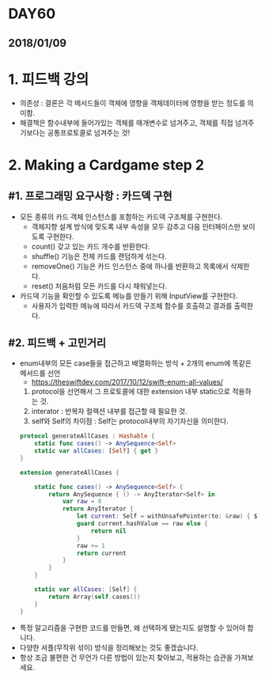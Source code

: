 # DAY60

## 2018/01/09

# 1. 피드백 강의
  - 의존성 : 결론은 각 메서드들이 객체에 영향을 객체데이터에 영향을 받는 정도를 의미함.
  - 해결책은 함수내부에 들어가있는 객체를 매개변수로 넘겨주고, 객체를 직접 넘겨주기보다는 공통프로토콜로 넘겨주는 것!

# 2. Making a Cardgame step 2

## #1. 프로그래밍 요구사항 : 카드덱 구현
- 모든 종류의 카드 객체 인스턴스를 포함하는 카드덱 구조체를 구현한다.
  - 객체지향 설계 방식에 맞도록 내부 속성을 모두 감추고 다음 인터페이스만 보이도록 구현한다.
  - count() 갖고 있는 카드 개수를 반환한다.
  - shuffle() 기능은 전체 카드를 랜덤하게 섞는다.
  - removeOne() 기능은 카드 인스턴스 중에 하나를 반환하고 목록에서 삭제한다.
  - reset() 처음처럼 모든 카드를 다시 채워넣는다.
- 카드덱 기능을 확인할 수 있도록 메뉴를 만들기 위해 InputView를 구현한다.
  - 사용자가 입력한 메뉴에 따라서 카드덱 구조체 함수를 호출하고 결과를 출력한다.

## #2. 피드백 + 고민거리
- enum내부의 모든 case들을 접근하고 배열화하는 방식 + 2개의 enum에 똑같은 메서드를 선언
  - https://theswiftdev.com/2017/10/12/swift-enum-all-values/
  1. protocol을 선언해서 그 프로토콜에 대한 extension 내부 static으로 적용하는 것.
  2. interator : 반복자 컬렉션 내부를 접근할 때 필요한 것.
  3. self와 Self의 차이점 : Self는 protocol내부의 자기자신을 의미한다.
  ```swift
  protocol generateAllCases : Hashable {
      static func cases() -> AnySequence<Self>
      static var allCases: [Self] { get }
  }

  extension generateAllCases {

      static func cases() -> AnySequence<Self> {
          return AnySequence { () -> AnyIterator<Self> in
              var raw = 0
              return AnyIterator {
                  let current: Self = withUnsafePointer(to: &raw) { $0.withMemoryRebound(to: self, capacity: 1) { $0.pointee } }
                  guard current.hashValue == raw else {
                      return nil
                  }
                  raw += 1
                  return current
              }
          }
      }

      static var allCases: [Self] {
          return Array(self.cases())
      }
  }
  ```
- 특정 알고리즘을 구현한 코드를 만들면, 왜 선택하게 됐는지도 설명할 수 있어야 합니다.
- 다양한 셔플(무작위 섞이) 방식을 정리해보는 것도 좋겠습니다.
- 항상 조금 불편한 건 무언가 다른 방법이 있는지 찾아보고, 적용하는 습관을 가져보세요.
